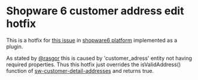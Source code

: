 # Shopware 6 customer address edit hotfix

This is a hotfix for [this issue](https://github.com/shopware/platform/issues/721) in [shopware6 platform](https://github.com/shopware/platform) implemented as a plugin.

As stated by [@rasgor](https://github.com/rasgor) this is caused by 'customer_adress' entity not having required properties. Thus this hotfix just overrides the isValidAddress() function of [sw-customer-detail-addresses](https://github.com/shopware/platform/blob/master/src/Administration/Resources/app/administration/src/module/sw-customer/view/sw-customer-detail-addresses/index.js) and returns true.
